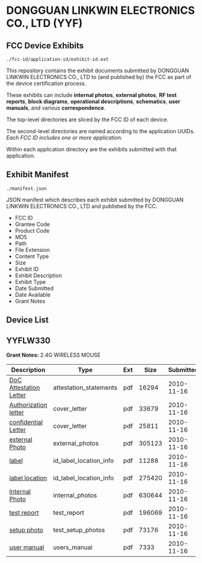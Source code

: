 # DONGGUAN LINKWIN ELECTRONICS  CO., LTD (YYF)
## FCC Device Exhibits

```
./fcc-id/application-id/exhibit-id.ext
```

This repository contains the exhibit documents submitted by DONGGUAN LINKWIN ELECTRONICS  CO., LTD to (and published by) the FCC as part of the device certification process.

These exhibits can include **internal photos**, **external photos**, **RF test reports**, **block diagrams**, **operational descriptions**, **schematics**, **user manuals**, and various **correspondence**.

The top-level directories are sliced by the FCC ID of each device.

The second-level directories are named according to the application UUIDs. *Each FCC ID includes one or more application.*

Within each application directory are the exhibits submitted with that application. 

## Exhibit Manifest

```
./manifest.json
```

JSON manifest which describes each exhibit submitted by DONGGUAN LINKWIN ELECTRONICS  CO., LTD and published by the FCC.

- FCC ID
- Grantee Code
- Product Code
- MD5
- Path
- File Extension
- Content Type
- Size
- Exhibit ID
- Exhibit Description
- Exhibit Type
- Date Submitted
- Date Available
- Grant Notes

## Device List
## YYFLW330
**Grant Notes:** 2.4G WIRELESS MOUSE

| Description | Type | Ext | Size | Submitted | Available |
| ----------- | ---- | --- | ---- | --------- | --------- |
| [DoC Attestation Letter](YYFLW330/078aceeb1d870c55530c564c15f5fc10/1376989.pdf) | attestation_statements | pdf | 16294 | 2010-11-16 | 2010-11-16 |
| [Authorization letter](YYFLW330/078aceeb1d870c55530c564c15f5fc10/1376987.pdf) | cover_letter | pdf | 33679 | 2010-11-16 | 2010-11-16 |
| [confidential Letter](YYFLW330/078aceeb1d870c55530c564c15f5fc10/1376988.pdf) | cover_letter | pdf | 25811 | 2010-11-16 | 2010-11-16 |
| [external Photo](YYFLW330/078aceeb1d870c55530c564c15f5fc10/1376993.pdf) | external_photos | pdf | 305123 | 2010-11-16 | 2010-11-16 |
| [label](YYFLW330/078aceeb1d870c55530c564c15f5fc10/1376994.pdf) | id_label_location_info | pdf | 11288 | 2010-11-16 | 2010-11-16 |
| [label location](YYFLW330/078aceeb1d870c55530c564c15f5fc10/1376995.pdf) | id_label_location_info | pdf | 275420 | 2010-11-16 | 2010-11-16 |
| [Internal Photo](YYFLW330/078aceeb1d870c55530c564c15f5fc10/1376996.pdf) | internal_photos | pdf | 630644 | 2010-11-16 | 2010-11-16 |
| [test report](YYFLW330/078aceeb1d870c55530c564c15f5fc10/1376997.pdf) | test_report | pdf | 196069 | 2010-11-16 | 2010-11-16 |
| [setup photo](YYFLW330/078aceeb1d870c55530c564c15f5fc10/1376998.pdf) | test_setup_photos | pdf | 73176 | 2010-11-16 | 2010-11-16 |
| [user manual](YYFLW330/078aceeb1d870c55530c564c15f5fc10/1376999.pdf) | users_manual | pdf | 7333 | 2010-11-16 | 2010-11-16 |

